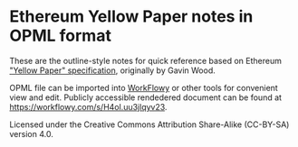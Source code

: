 # Ethereum Yellow Paper notes in OPML format
These are the outline-style notes for quick reference based on Ethereum ["Yellow Paper" specification](https://github.com/ethereum/yellowpaper), originally by Gavin Wood.

OPML file can be imported into [WorkFlowy](https://workflowy.com/) or other tools for convenient view and edit. Publicly accessible rendedered document can be found at https://workflowy.com/s/H4ol.uu3jlqyv23.

Licensed under the Creative Commons Attribution Share-Alike (CC-BY-SA) version 4.0.
